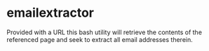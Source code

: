 # emailextractor
Provided with a URL this bash utility will retrieve the contents of the referenced page and seek to extract all email addresses therein.
